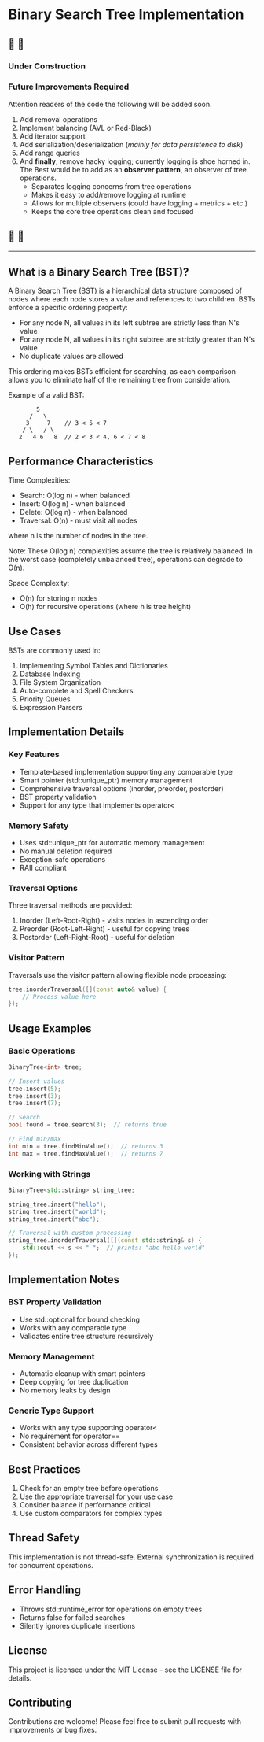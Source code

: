 # Binary Search Tree Implementation

##  🚧 🚧

### Under Construction

### Future Improvements Required

Attention readers of the code the following will be added soon.

1. Add removal operations
2. Implement balancing (AVL or Red-Black)
3. Add iterator support
4. Add serialization/deserialization (*mainly for data persistence to disk*)
5. Add range queries
6. And **finally**, remove hacky logging; currently logging is shoe horned in. The Best would be to add as an **observer pattern**, an observer of tree operations.
   - Separates logging concerns from tree operations
   - Makes it easy to add/remove logging at runtime 
   - Allows for multiple observers (could have logging + metrics + etc.)
   - Keeps the core tree operations clean and focused

##  🚧 🚧

---

## What is a Binary Search Tree (BST)?

A Binary Search Tree (BST) is a hierarchical data structure composed of nodes where each node stores a value and references to two children. BSTs enforce a specific ordering property:

- For any node N, all values in its left subtree are strictly less than N's value
- For any node N, all values in its right subtree are strictly greater than N's value
- No duplicate values are allowed

This ordering makes BSTs efficient for searching, as each comparison allows you to eliminate half of the remaining tree from consideration.

Example of a valid BST:
```
        5
      /   \
     3     7    // 3 < 5 < 7
    / \   / \
   2   4 6   8  // 2 < 3 < 4, 6 < 7 < 8
```

## Performance Characteristics

Time Complexities:
- Search: O(log n) - when balanced
- Insert: O(log n) - when balanced
- Delete: O(log n) - when balanced
- Traversal: O(n) - must visit all nodes

where n is the number of nodes in the tree.

Note: These O(log n) complexities assume the tree is relatively balanced. In the worst case (completely unbalanced tree), operations can degrade to O(n).

Space Complexity:
- O(n) for storing n nodes
- O(h) for recursive operations (where h is tree height)

## Use Cases

BSTs are commonly used in:
1. Implementing Symbol Tables and Dictionaries
2. Database Indexing
3. File System Organization
4. Auto-complete and Spell Checkers
5. Priority Queues
6. Expression Parsers

## Implementation Details

### Key Features
- Template-based implementation supporting any comparable type
- Smart pointer (std::unique_ptr) memory management
- Comprehensive traversal options (inorder, preorder, postorder)
- BST property validation
- Support for any type that implements operator<

### Memory Safety
- Uses std::unique_ptr for automatic memory management
- No manual deletion required
- Exception-safe operations
- RAII compliant

### Traversal Options
Three traversal methods are provided:
1. Inorder (Left-Root-Right) - visits nodes in ascending order
2. Preorder (Root-Left-Right) - useful for copying trees
3. Postorder (Left-Right-Root) - useful for deletion

### Visitor Pattern
Traversals use the visitor pattern allowing flexible node processing:
```cpp
tree.inorderTraversal([](const auto& value) {
    // Process value here
});
```

## Usage Examples

### Basic Operations
```cpp
BinaryTree<int> tree;

// Insert values
tree.insert(5);
tree.insert(3);
tree.insert(7);

// Search
bool found = tree.search(3);  // returns true

// Find min/max
int min = tree.findMinValue();  // returns 3
int max = tree.findMaxValue();  // returns 7
```

### Working with Strings
```cpp
BinaryTree<std::string> string_tree;

string_tree.insert("hello");
string_tree.insert("world");
string_tree.insert("abc");

// Traversal with custom processing
string_tree.inorderTraversal([](const std::string& s) {
    std::cout << s << " ";  // prints: "abc hello world"
});
```

## Implementation Notes

### BST Property Validation
- Use std::optional for bound checking
- Works with any comparable type
- Validates entire tree structure recursively

### Memory Management
- Automatic cleanup with smart pointers
- Deep copying for tree duplication
- No memory leaks by design

### Generic Type Support
- Works with any type supporting operator<
- No requirement for operator==
- Consistent behavior across different types

## Best Practices
1. Check for an empty tree before operations
2. Use the appropriate traversal for your use case
3. Consider balance if performance critical
4. Use custom comparators for complex types

## Thread Safety
This implementation is not thread-safe. External synchronization is required for concurrent operations.

## Error Handling
- Throws std::runtime_error for operations on empty trees
- Returns false for failed searches
- Silently ignores duplicate insertions

## License
This project is licensed under the MIT License - see the LICENSE file for details.

## Contributing
Contributions are welcome! Please feel free to submit pull requests with improvements or bug fixes.
